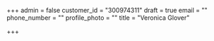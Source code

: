 +++
admin = false
customer_id = "300974311"
draft = true
email = ""
phone_number = ""
profile_photo = ""
title = "Veronica Glover"

+++
